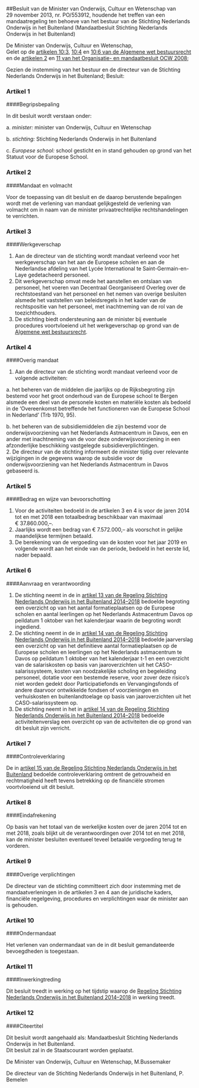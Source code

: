 <meta http-equiv='Content-Type' content='text/html; charset=utf-8' />

##Besluit van de Minister van Onderwijs, Cultuur en Wetenschap van 29 november 2013, nr. PO/553912, houdende het treffen van een mandaatregeling ten behoeve van het bestuur van de Stichting Nederlands Onderwijs in het Buitenland (Mandaatbesluit Stichting Nederlands Onderwijs in het Buitenland)

De Minister van Onderwijs, Cultuur en Wetenschap,  
Gelet op de [artikelen 10:3](../../../../../../../../../wet/algemene/wet/bestuursrecht/BWBR0005537/README.md), [10:4](../../../../../../../../../wet/algemene/wet/bestuursrecht/BWBR0005537/README.md) en [10:6 van de Algemene wet bestuursrecht](../../../../../../../../../wet/algemene/wet/bestuursrecht/BWBR0005537/README.md) en de [artikelen 2](../../../../../../../../../ministeriele-regeling/organisatie-/en/mandaatbesluit/ocw/2008/BWBR0023543/README.md) en [11 van het Organisatie- en mandaatbesluit OCW 2008](../../../../../../../../../ministeriele-regeling/organisatie-/en/mandaatbesluit/ocw/2008/BWBR0023543/README.md);

Gezien de instemming van het bestuur en de directeur van de Stichting Nederlands Onderwijs in het Buitenland;
Besluit:    

### Artikel  1  

####Begripsbepaling

In dit besluit wordt verstaan onder: 

a. *minister:* minister van Onderwijs, Cultuur en Wetenschap  

b. *stichting:* Stichting Nederlands Onderwijs in het Buitenland  

c. *Europese school:* school gesticht en in stand gehouden op grond van het Statuut voor de Europese School.    

### Artikel  2  

####Mandaat en volmacht

Voor de toepassing van dit besluit en de daarop berustende bepalingen wordt met de verlening van mandaat gelijkgesteld de verlening van volmacht om in naam van de minister privaatrechtelijke rechtshandelingen te verrichten.  

### Artikel  3  

####Werkgeverschap

1.  Aan de directeur van de stichting wordt mandaat verleend voor het werkgeverschap van het aan de Europese scholen en aan de Nederlandse afdeling van het Lycée International te Saint-Germain-en-Laye gedetacheerd personeel.   
2.  Dit werkgeverschap omvat mede het aanstellen en ontslaan van personeel, het voeren van Decentraal Georganiseerd Overleg over de rechtstoestand van het personeel en het nemen van overige besluiten alsmede het vaststellen van beleidsregels in het kader van de rechtspositie van het personeel, met inachtneming van de rol van de toezichthouders.   
3.  De stichting biedt ondersteuning aan de minister bij eventuele procedures voortvloeiend uit het werkgeverschap op grond van de [Algemene wet bestuursrecht](../../../../../../../../../wet/algemene/wet/bestuursrecht/BWBR0005537/README.md).   

### Artikel  4  

####Overig mandaat

1.  Aan de directeur van de stichting wordt mandaat verleend voor de volgende activiteiten: 

a. het beheren van de middelen die jaarlijks op de Rijksbegroting zijn bestemd voor het groot onderhoud van de Europese school te Bergen alsmede een deel van de personele kosten en materiële kosten als bedoeld in de ‘Overeenkomst betreffende het functioneren van de Europese School in Nederland’ (Trb 1970, 95).  

b. het beheren van de subsidiemiddelen die zijn bestemd voor de onderwijsvoorziening van het Nederlands Astmacentrum in Davos, een en ander met inachtneming van de voor deze onderwijsvoorziening in een afzonderlijke beschikking vastgelegde subsidieverplichtingen.     
2.  De directeur van de stichting informeert de minister tijdig over relevante wijzigingen in de gegevens waarop de subsidie voor de onderwijsvoorziening van het Nederlands Astmacentrum in Davos gebaseerd is.   

### Artikel  5  

####Bedrag en wijze van bevoorschotting

1.  Voor de activiteiten bedoeld in de artikelen 3 en 4 is voor de jaren 2014 tot en met 2018 een totaalbedrag beschikbaar van maximaal € 37.860.000,–.   
2.  Jaarlijks wordt een bedrag van € 7.572.000,– als voorschot in gelijke maandelijkse termijnen betaald.   
3.  De berekening van de vergoeding van de kosten voor het jaar 2019 en volgende wordt aan het einde van de periode, bedoeld in het eerste lid, nader bepaald.   

### Artikel  6  

####Aanvraag en verantwoording

1.  De stichting neemt in de in [artikel 13 van de Regeling Stichting Nederlands Onderwijs in het Buitenland 2014–2018](../../../../../../../../../ministeriele-regeling/regeling/stichting/nederlands/onderwijs/in/het/buitenland/2014–2018/BWBR0034300/README.md) bedoelde begroting een overzicht op van het aantal formatieplaatsen op de Europese scholen en aantal leerlingen op het Nederlands Astmacentrum Davos op peildatum 1 oktober van het kalenderjaar waarin de begroting wordt ingediend.   
2.  De stichting neemt in de in [artikel 14 van de Regeling Stichting Nederlands Onderwijs in het Buitenland 2014–2018](../../../../../../../../../ministeriele-regeling/regeling/stichting/nederlands/onderwijs/in/het/buitenland/2014–2018/BWBR0034300/README.md) bedoelde jaarverslag een overzicht op van het definitieve aantal formatieplaatsen op de Europese scholen en leerlingen op het Nederlands astmacentrum te Davos op peildatum 1 oktober van het kalenderjaar t-1 en een overzicht van de salariskosten op basis van jaaroverzichten uit het CASO-salarissysteem, kosten van noodzakelijke scholing en begeleiding personeel, dotatie voor een bestemde reserve, voor zover deze risico’s niet worden gedekt door Participatiefonds en Vervangingsfonds of andere daarvoor ontwikkelde fondsen of voorzieningen en verhuiskosten en buitenlandtoelage op basis van jaaroverzichten uit het CASO-salarissysteem op.   
3.  De stichting neemt in het in [artikel 14 van de Regeling Stichting Nederlands Onderwijs in het Buitenland 2014–2018](../../../../../../../../../ministeriele-regeling/regeling/stichting/nederlands/onderwijs/in/het/buitenland/2014–2018/BWBR0034300/README.md) bedoelde activiteitenverslag een overzicht op van de activiteiten die op grond van dit besluit zijn verricht.   

### Artikel  7  

####Controleverklaring

De in [artikel 15 van de Regeling Stichting Nederlands Onderwijs in het Buitenland](../../../../../../../../../ministeriele-regeling/regeling/stichting/nederlands/onderwijs/in/het/buitenland/2014–2018/BWBR0034300/README.md) bedoelde controleverklaring omtrent de getrouwheid en rechtmatigheid heeft tevens betrekking op de financiële stromen voortvloeiend uit dit besluit.  

### Artikel  8  

####Eindafrekening

Op basis van het totaal van de werkelijke kosten over de jaren 2014 tot en met 2018, zoals blijkt uit de verantwoordingen over 2014 tot en met 2018, kan de minister besluiten eventueel teveel betaalde vergoeding terug te vorderen.  

### Artikel  9  

####Overige verplichtingen

De directeur van de stichting committeert zich door instemming met de mandaatverleningen in de artikelen 3 en 4 aan de juridische kaders, financiële regelgeving, procedures en verplichtingen waar de minister aan is gehouden.  

### Artikel  10  

####Ondermandaat

Het verlenen van ondermandaat van de in dit besluit gemandateerde bevoegdheden is toegestaan.  

### Artikel  11  

####Inwerkingtreding

Dit besluit treedt in werking op het tijdstip waarop de [Regeling Stichting Nederlands Onderwijs in het Buitenland 2014–2018](../../../../../../../../../ministeriele-regeling/regeling/stichting/nederlands/onderwijs/in/het/buitenland/2014–2018/BWBR0034300/README.md) in werking treedt.  

### Artikel  12  

####Citeertitel

Dit besluit wordt aangehaald als: Mandaatbesluit Stichting Nederlands Onderwijs in het Buitenland.  
Dit besluit zal in de Staatscourant worden geplaatst.  

De 
Minister van Onderwijs, Cultuur en Wetenschap,
M.Bussemaker 

De directeur van de Stichting Nederlands Onderwijs in het Buitenland, 
P. Bemelen     
